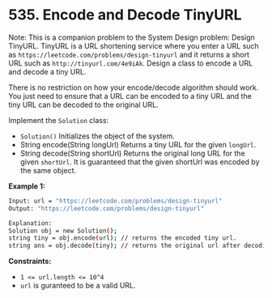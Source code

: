 # 535. Encode and Decode TinyURL

Note: This is a companion problem to the System Design problem: Design TinyURL.
TinyURL is a URL shortening service where you enter a URL such as `https://leetcode.com/problems/design-tinyurl` and it returns a short URL such as `http://tinyurl.com/4e9iAk`. Design a class to encode a URL and decode a tiny URL.

There is no restriction on how your encode/decode algorithm should work. You just need to ensure that a URL can be encoded to a tiny URL and the tiny URL can be decoded to the original URL.

Implement the `Solution` class:

* `Solution()` Initializes the object of the system.
* String encode(String longUrl) Returns a tiny URL for the given `longUrl`.
* String decode(String shortUrl) Returns the original long URL for the given `shortUrl`. It is guaranteed that the given shortUrl was encoded by the same object.
 

**Example 1:**
```bash
Input: url = "https://leetcode.com/problems/design-tinyurl"
Output: "https://leetcode.com/problems/design-tinyurl"

Explanation:
Solution obj = new Solution();
string tiny = obj.encode(url); // returns the encoded tiny url.
string ans = obj.decode(tiny); // returns the original url after decoding it.
 ```

**Constraints:**

* `1 <= url.length <= 10^4`
* `url` is guranteed to be a valid URL.